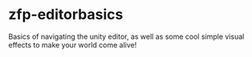 # zfp-editorbasics
Basics of navigating the unity editor, as well as some cool simple visual effects to make your world come alive!
